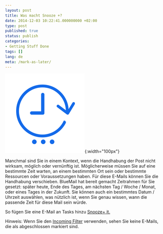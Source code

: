 ```yaml
---
layout: post
title: Was macht Snooze +?
date: 2014-12-03 10:22:41.000000000 +02:00
type: post
published: true
status: publish
categories:
- Getting Stuff Done
tags: []
lang: de
meta: /mark-as-later/
---
```



![ic_action_later+](/assets/ic_action_later-.png){:width="100px"}

Manchmal sind Sie in einem Kontext, wenn die Handhabung der Post nicht wirksam, möglich oder vernünftig ist. Möglicherweise müssen Sie auf eine bestimmte Zeit warten, an einem bestimmten Ort sein oder bestimmte Ressourcen oder Voraussetzungen haben. Für diese E-Mails können Sie die Handhabung verschieben. BlueMail hat bereit gemacht Zeitrahmen für Sie gesetzt: später heute, Ende des Tages, am nächsten Tag / Woche / Monat, oder eines Tages in der Zukunft. Sie können auch ein bestimmtes Datum / Uhrzeit auswählen, was nützlich ist, wenn Sie genau wissen, wann die passende Zeit für diese Mail sein würde.

So fügen Sie eine E-Mail an Tasks hinzu [Snooze+ it.](/mark-an-email-as-later/)

Hinweis: Wenn Sie den [Incoming Filter](/top-bar-left-triangle-menu/) verwenden, sehen Sie keine E-Mails, die als abgeschlossen markiert sind.
